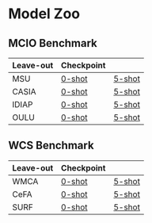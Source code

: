 # Model Zoo

## MCIO Benchmark
| Leave-out | Checkpoint ||
|-----------|--------|--------|
| MSU |   [0-shot](https://mbzuaiac-my.sharepoint.com/:u:/g/personal/koushik_srivatsan_mbzuai_ac_ae/ESNSHzcm2phJsgWTZvLL70sBoT9MfBwEaLI1X4LYrY5wOA?e=L0wqU6) |  [5-shot](https://mbzuaiac-my.sharepoint.com/:u:/g/personal/koushik_srivatsan_mbzuai_ac_ae/EYMmatP1ZAJJoiXxOtCmdyUB1XDu1u4mgV42L3nLNR9tcg?e=8YOYpt)  |
| CASIA |   [0-shot](https://mbzuaiac-my.sharepoint.com/:u:/g/personal/koushik_srivatsan_mbzuai_ac_ae/Ee7IMGhHuVtErk46zUu6DOIBkLNAtAH1ZLsyyvCpvWXddw?e=vkdbLo) |  [5-shot](https://mbzuaiac-my.sharepoint.com/:u:/g/personal/koushik_srivatsan_mbzuai_ac_ae/Ecc8_z2yO1pLmc5Z1sl5Z0QB8N6nqyenyNREXZb8TsvVcQ?e=VfPsfw)  |
| IDIAP |   [0-shot](https://mbzuaiac-my.sharepoint.com/:u:/g/personal/koushik_srivatsan_mbzuai_ac_ae/ES-SjpUsqBZPnCHGjQr5RywBz_srU4gy__jccjMcK3ySPg?e=0Cfr7i) |  [5-shot](https://mbzuaiac-my.sharepoint.com/:u:/g/personal/koushik_srivatsan_mbzuai_ac_ae/EcjVdoS3pHxPpQJ4baL6PcsBXddw6ozGU9zmEjUz7AXlRw?e=5FgqKC)  |
| OULU |   [0-shot](https://mbzuaiac-my.sharepoint.com/:u:/g/personal/koushik_srivatsan_mbzuai_ac_ae/EXq096bu3GlMrRKJGfHuXwQBxVlV5arKlDswxRVqn6DATg?e=tr8Q04) |  [5-shot](https://mbzuaiac-my.sharepoint.com/:u:/g/personal/koushik_srivatsan_mbzuai_ac_ae/EcjV-HNml-5IlyMJ2pkZ-pgBYJInVQeJnam3DWGK7n2AxA?e=oPi0mv)  |


## WCS Benchmark
| Leave-out | Checkpoint ||
|-----------|--------|--------|
| WMCA | [0-shot](https://mbzuaiac-my.sharepoint.com/:u:/g/personal/koushik_srivatsan_mbzuai_ac_ae/Eci8NGbRghRFhe8XbKT5zM4BaemZL14Rv9OUo812KI05gw?e=HkTpMm) | [5-shot](https://mbzuaiac-my.sharepoint.com/:u:/g/personal/koushik_srivatsan_mbzuai_ac_ae/EbVOHUOYM71OvSoknWfV7H0BFEOAoE3f5lOOSlXsGggrwA?e=YsZQAZ) |
| CeFA | [0-shot](https://mbzuaiac-my.sharepoint.com/:u:/g/personal/koushik_srivatsan_mbzuai_ac_ae/EVYJub_HzZ5NjLaLQ_WwrfEBQcuY9yCs12knWWRxbcJToQ?e=A9wWGH) | [5-shot](https://mbzuaiac-my.sharepoint.com/:u:/g/personal/koushik_srivatsan_mbzuai_ac_ae/EdpzlWgwXXZPl5WNnv0NQvwBgtmNmS6CsNV5QZQawMtsZA?e=9VNnUC) |
| SURF | [0-shot](https://mbzuaiac-my.sharepoint.com/:u:/g/personal/koushik_srivatsan_mbzuai_ac_ae/EdbVYxkP21pPmIhdkl6n7joBEZyKennbpsoBloZma4FYnw?e=OJFqfQ) | [5-shot](https://mbzuaiac-my.sharepoint.com/:u:/g/personal/koushik_srivatsan_mbzuai_ac_ae/Eau3_ZXO5OVDgr519SHevoMBhR12iIovz2xv7NxN3uHGiw?e=eRFs56) |

